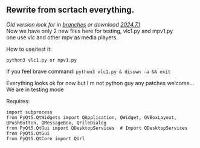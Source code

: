 ## Rewrite from scrtach everything.<br>
*Old version look for in [branches](https://github.com/rizitis/orthodox_web-media/branches) or download [2024.7.1](https://github.com/rizitis/orthodox_web-media/releases)*<br>
Now we have only 2 new files here for testing, vlc1.py and mpv1.py <br> one use vlc and other mpv as media players.  
 <p>
 
 How to use/test it:
 ```
 python3 vlc1.py or mpv1.py
 ```
 
 If you feel brave command: `python3 vlc1.py & disown -a && exit`
 
<p>Everything looks ok for now but I m not python guy any patches welcome... 
 We are in testing mode
 
 
 
 
 
 
 
 
 
 
 
 Requires:<br>
 
 


```import sys
import subprocess
from PyQt5.QtWidgets import QApplication, QWidget, QVBoxLayout, QPushButton, QMessageBox, QFileDialog
from PyQt5.QtGui import QDesktopServices  # Import QDesktopServices from PyQt5.QtGui
from PyQt5.QtCore import QUrl